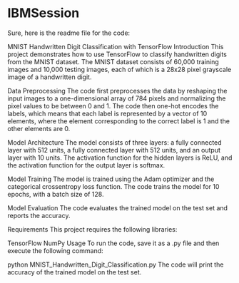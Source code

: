 # IBMSession


Sure, here is the readme file for the code:

MNIST Handwritten Digit Classification with TensorFlow
Introduction
This project demonstrates how to use TensorFlow to classify handwritten digits from the MNIST dataset. The MNIST dataset consists of 60,000 training images and 10,000 testing images, each of which is a 28x28 pixel grayscale image of a handwritten digit.

Data Preprocessing
The code first preprocesses the data by reshaping the input images to a one-dimensional array of 784 pixels and normalizing the pixel values to be between 0 and 1. The code then one-hot encodes the labels, which means that each label is represented by a vector of 10 elements, where the element corresponding to the correct label is 1 and the other elements are 0.

Model Architecture
The model consists of three layers: a fully connected layer with 512 units, a fully connected layer with 512 units, and an output layer with 10 units. The activation function for the hidden layers is ReLU, and the activation function for the output layer is softmax.

Model Training
The model is trained using the Adam optimizer and the categorical crossentropy loss function. The code trains the model for 10 epochs, with a batch size of 128.

Model Evaluation
The code evaluates the trained model on the test set and reports the accuracy.

Requirements
This project requires the following libraries:

TensorFlow
NumPy
Usage
To run the code, save it as a .py file and then execute the following command:

python MNIST_Handwritten_Digit_Classification.py
The code will print the accuracy of the trained model on the test set.
